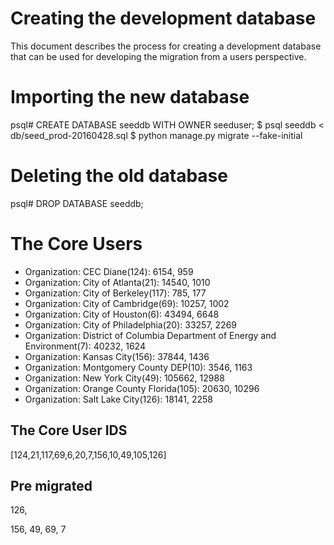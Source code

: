 # Creating the development database

This document describes the process for creating a development
database that can be used for developing the migration from a users
perspective.

# Importing the new database

   psql# CREATE DATABASE seeddb WITH OWNER seeduser;
   $ psql seeddb < db/seed_prod-20160428.sql
   $ python manage.py migrate --fake-initial

# Deleting the old database

   psql# DROP DATABASE seeddb;

# The Core Users
   - Organization: CEC Diane(124): 6154, 959
   - Organization: City of Atlanta(21): 14540, 1010
   - Organization: City of Berkeley(117): 785, 177
   - Organization: City of Cambridge(69): 10257, 1002
   - Organization: City of Houston(6): 43494, 6648
   - Organization: City of Philadelphia(20): 33257, 2269
   - Organization: District of Columbia Department of Energy and Environment(7): 40232, 1624
   - Organization: Kansas City(156): 37844, 1436
   - Organization: Montgomery County DEP(10): 3546, 1163
   - Organization: New York City(49): 105662, 12988
   - Organization: Orange County Florida(105): 20630, 10296
   - Organization: Salt Lake City(126): 18141, 2258

## The Core User IDS
[124,21,117,69,6,20,7,156,10,49,105,126]

## Pre migrated
126,

156, 49, 69, 7

